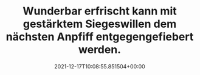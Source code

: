 ---
date: '2021-12-17T10:08:55.851504+00:00'
found_at: '2014-12-05'
found_url: http://www.duschdas.de/produkte/duschgele/fussballfieber-2014
title: Wunderbar erfrischt kann mit gestärktem Siegeswillen dem nächsten Anpfiff entgegengefiebert
  werden.
---